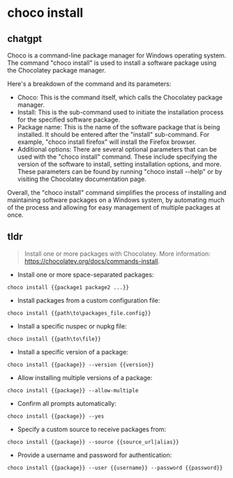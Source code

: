 # choco install 
## chatgpt 
Choco is a command-line package manager for Windows operating system. The command "choco install" is used to install a software package using the Chocolatey package manager. 

Here's a breakdown of the command and its parameters:

- Choco: This is the command itself, which calls the Chocolatey package manager.
- Install: This is the sub-command used to initiate the installation process for the specified software package.
- Package name: This is the name of the software package that is being installed. It should be entered after the "install" sub-command. For example, "choco install firefox" will install the Firefox browser.
- Additional options: There are several optional parameters that can be used with the "choco install" command. These include specifying the version of the software to install, setting installation options, and more. These parameters can be found by running "choco install --help" or by visiting the Chocolatey documentation page. 

Overall, the "choco install" command simplifies the process of installing and maintaining software packages on a Windows system, by automating much of the process and allowing for easy management of multiple packages at once. 

## tldr 
 
> Install one or more packages with Chocolatey.
> More information: <https://chocolatey.org/docs/commands-install>.

- Install one or more space-separated packages:

`choco install {{package1 package2 ...}}`

- Install packages from a custom configuration file:

`choco install {{path\to\packages_file.config}}`

- Install a specific nuspec or nupkg file:

`choco install {{path\to\file}}`

- Install a specific version of a package:

`choco install {{package}} --version {{version}}`

- Allow installing multiple versions of a package:

`choco install {{package}} --allow-multiple`

- Confirm all prompts automatically:

`choco install {{package}} --yes`

- Specify a custom source to receive packages from:

`choco install {{package}} --source {{source_url|alias}}`

- Provide a username and password for authentication:

`choco install {{package}} --user {{username}} --password {{password}}`
